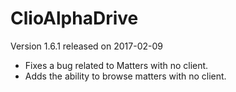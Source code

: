 # ClioAlphaDrive
Version 1.6.1 released on 2017-02-09
* Fixes a bug related to Matters with no client.
* Adds the ability to browse matters with no client.

